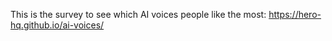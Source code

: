 This is the survey to see which AI voices people like the most: https://hero-hq.github.io/ai-voices/


